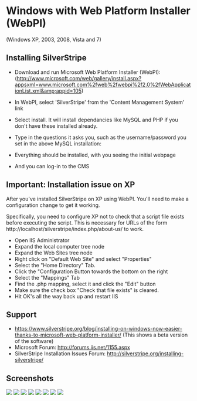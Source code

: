# Windows with Web Platform Installer (WebPI)

(Windows XP, 2003, 2008, Vista and 7)

## Installing SilverStripe

*  Download and run Microsoft Web Platform Installer (WebPI):
(http://www.microsoft.com/web/gallery/install.aspx?appsxml=www.microsoft.com%2fweb%2fwebpi%2f2.0%2fWebApplicationList.xml&amp;appid=105)

*  In WebPI, select 'SilverStripe' from the 'Content Management System' link
*  Select install. It will install dependancies like MySQL and PHP if you don't have these installed already.
*  Type in the questions it asks you, such as the username/password you set in the above MySQL installation:
*  Everything should be installed, with you seeing the initial webpage
*  And you can log-in to the CMS

## Important: Installation issue on XP

After you've installed SilverStripe on XP using WebPI. You'll need to make a configuration change to get it working.

Specifically, you need to configure XP not to check that a script file exists before executing the script.  This is
necessary for URLs of the form http://localhost/silverstripe/index.php/about-us/ to work.

*  Open IIS Administrator
*  Expand the local computer tree node
*  Expand the Web Sites tree node
*  Right click on "Default Web Site" and select "Properties"
*  Select the "Home Directory" Tab.
*  Click the "Configuration Button towards the bottom on the right
*  Select the "Mappings" Tab
*  Find the .php mapping, select it and click the "Edit" button
*  Make sure the check box "Check that file exists" is cleared.
*  Hit OK's all the way back up and restart IIS

## Support

*  https://www.silverstripe.org/blog/installing-on-windows-now-easier-thanks-to-microsoft-web-platform-installer/ (This shows
a beta version of the software)
*  Microsoft Forum: http://forums.iis.net/1155.aspx
*  SilverStripe Installation Issues Forum: http://silverstripe.org/installing-silverstripe/

## Screenshots

![](_images/webpi-2-a-silverstripe-choice.jpg)
![](_images/webpi-2-b-dependencies.jpg)
![](_images/webpi-2-c-downloading-and-installaing.jpg)
![](_images/webpi-2-d-installer-questions-step1.jpg)
![](_images/webpi-2-e-installer-questions-step2.jpg)
![](_images/webpi-2-f-success-message.jpg)
![](_images/webpi-2-g-silverstripe-homepage.jpg)
![](_images/webpi-2-h-cms-interface-working.jpg)
